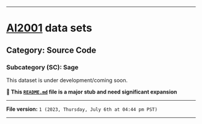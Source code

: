 
***

# [AI2001](https://github.com/seanpm2001/AI2001/) data sets

## Category: Source Code

### Subcategory (SC): Sage

This dataset is under development/coming soon.

**🌱️ This [`README.md`](/README.md) file is a major stub and need significant expansion**

***

**File version:** `1 (2023, Thursday, July 6th at 04:44 pm PST)`

***
